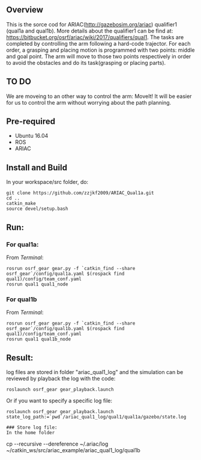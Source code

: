 ## Overview
This is the sorce cod for ARIAC(http://gazebosim.org/ariac) qualifier1 (qual1a and qual1b). More details about the qualifier1
can be find at: https://bitbucket.org/osrf/ariac/wiki/2017/qualifiers/qual1. The tasks are completed by controlling the arm following
a hard-code trajector. For each order, a grasping and placing motion is programmed with two points: middle and goal point. The arm will
move to those two points respectively in order to avoid the obstacles and do its task(grasping or placing parts).

## TO DO
We are moveing to an other way to control the arm: MoveIt! It will be easier for us to control the arm without worrying about the path
planning.

## Pre-required
- Ubuntu 16.04
- ROS
- ARIAC

## Install and Build
In your workspace/src folder, do:
```
git clone https://github.com/zzjkf2009/ARIAC_Qual1a.git
cd ..
catkin_make
source devel/setup.bash
```

## Run:
### For **qual1a**:
From *Terminal*:
```
rosrun osrf_gear gear.py -f `catkin_find --share osrf_gear`/config/qual1a.yaml $(rospack find qual1)/config/team_conf.yaml
rosrun qual1 qual1_node
```
### For **qual1b**
From *Terminal*:
```
rosrun osrf_gear gear.py -f `catkin_find --share osrf_gear`/config/qual1b.yaml $(rospack find qual1)/config/team_conf.yaml
rosrun qual1 qual1b_node
```

## Result:
log files are stored in folder "ariac_qual1_log" and the simulation can be reviewed by playback the log with the code:
```
roslaunch osrf_gear gear_playback.launch
```
Or if you want to specify a specific log file:
```
roslaunch osrf_gear gear_playback.launch state_log_path:=`pwd`/ariac_qual1_log/qual1/qual1a/gazebo/state.log

### Store log file:
In the home folder
```
cp --recursive --dereference ~/.ariac/log ~/catkin_ws/src/ariac_example/ariac_qual1_log/qual1b
```
